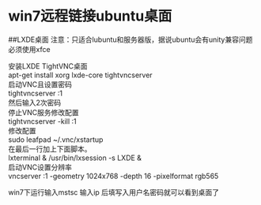 # win7远程链接ubuntu桌面

##LXDE桌面 
注意：只适合lubuntu和服务器版，据说ubuntu会有unity兼容问题必须使用xfce

安装LXDE TightVNC桌面  
apt-get install xorg lxde-core tightvncserver  
启动VNC且设置密码  
tightvncserver :1  
然后输入2次密码  
停止VNC服务修改配置  
tightvncserver -kill :1  
修改配置  
sudo leafpad ~/.vnc/xstartup  
在最后一行加上下面脚本。  
lxterminal &
/usr/bin/lxsession -s LXDE &  
启动VNC设置分辨率  
vncserver :1 -geometry 1024x768 -depth 16 -pixelformat rgb565  

win7下运行输入mstsc
输入ip 后填写入用户名密码就可以看到桌面了

